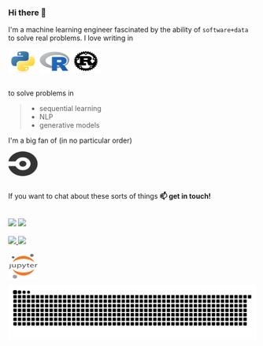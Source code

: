 ### Hi there 👋

I'm a machine learning engineer fascinated by the ability of `software+data` to solve real problems. I love writing in

<div style="display: inline_block">
  <img align="center" alt="Python" height="50" width="60" src="https://raw.githubusercontent.com/devicons/devicon/master/icons/python/python-original.svg">
  <img align="center" alt="R" height="50" width="60" src="https://raw.githubusercontent.com/devicons/devicon/master/icons/r/r-original.svg">
  <img align="center" alt="R" height="50" width="60" src="https://raw.githubusercontent.com/devicons/devicon/master/icons/rust/rust-plain.svg">
</div><br>

to solve problems in

> - sequential learning
> - NLP
> - generative models

I'm a big fan of (in no particular order)

<div style="display: inline_block">
    <img align="center" alt="Python" height="50" width="60" src="https://raw.githubusercontent.com/devicons/devicon/master/icons/circleci/circleci-plain.svg">
</div><br>

If you want to chat about these sorts of things **📫 get in touch!**

<div style="display: inline_block"><br>
  <a href = "mailto:chris.william.addy@gmail.com"><img src="https://img.shields.io/badge/-Gmail-%23333?style=for-the-badge&logo=gmail&logoColor=white" target="_blank"></a>
  <a href="https://www.linkedin.com/in/christopheraddy" target="_blank"><img src="https://img.shields.io/badge/-LinkedIn-%230077B5?style=for-the-badge&logo=linkedin&logoColor=white" target="_blank"></a>
 </div>

<!--
**chrisaddy/chrisaddy** is a ✨ _special_ ✨ repository because its `README.md` (this file) appears on your GitHub profile.

Here are some ideas to get you started:

- 🔭 I’m currently working on ...
- 🌱 I’m currently learning ...
- 👯 I’m looking to collaborate on ...
- 🤔 I’m looking for help with ...
- 💬 Ask me about ...
- 
- 😄 Pronouns: ...
- ⚡ Fun fact: ...
-->



<div>
  <br>
  <a href="https://github.com/chrisaddy">
  <img height="180em" src="https://github-readme-stats.vercel.app/api?username=chrisaddy&show_icons=true&theme=dark&include_all_commits=true&count_private=true"/>
  <img height="180em" src="https://github-readme-stats.vercel.app/api/top-langs/?username=chrisaddy&layout=compact&langs_count=7&theme=dark"/>
</div>

<div style="display: inline_block"><br>

   <img align="center" alt="Jupyter" height="50" width="60" src="https://raw.githubusercontent.com/devicons/devicon/master/icons/jupyter/jupyter-original-wordmark.svg">
</div>

![Snake animation](https://raw.githubusercontent.com/chrisaddy/chrisaddy/output/github-contribution-grid-snake.svg)

